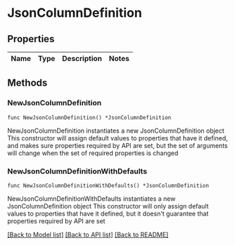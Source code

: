 # JsonColumnDefinition

## Properties

Name | Type | Description | Notes
------------ | ------------- | ------------- | -------------

## Methods

### NewJsonColumnDefinition

`func NewJsonColumnDefinition() *JsonColumnDefinition`

NewJsonColumnDefinition instantiates a new JsonColumnDefinition object
This constructor will assign default values to properties that have it defined,
and makes sure properties required by API are set, but the set of arguments
will change when the set of required properties is changed

### NewJsonColumnDefinitionWithDefaults

`func NewJsonColumnDefinitionWithDefaults() *JsonColumnDefinition`

NewJsonColumnDefinitionWithDefaults instantiates a new JsonColumnDefinition object
This constructor will only assign default values to properties that have it defined,
but it doesn't guarantee that properties required by API are set


[[Back to Model list]](../README.md#documentation-for-models) [[Back to API list]](../README.md#documentation-for-api-endpoints) [[Back to README]](../README.md)


